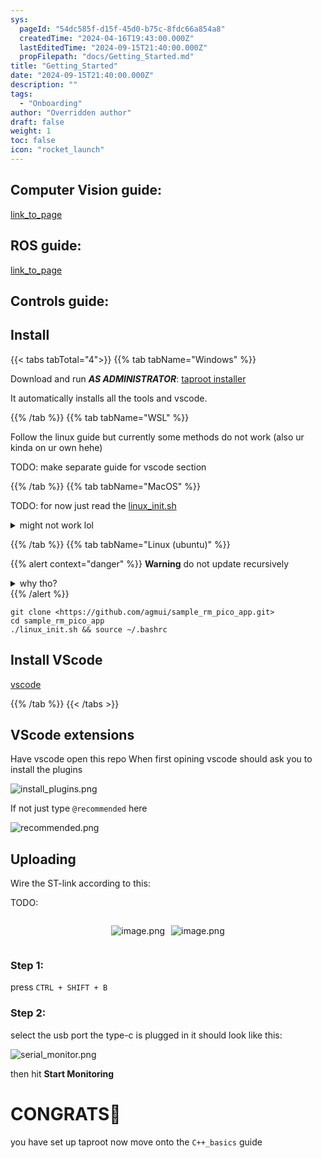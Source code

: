 ```yaml
---
sys:
  pageId: "54dc585f-d15f-45d0-b75c-8fdc66a854a8"
  createdTime: "2024-04-16T19:43:00.000Z"
  lastEditedTime: "2024-09-15T21:40:00.000Z"
  propFilepath: "docs/Getting_Started.md"
title: "Getting_Started"
date: "2024-09-15T21:40:00.000Z"
description: ""
tags:
  - "Onboarding"
author: "Overridden author"
draft: false
weight: 1
toc: false
icon: "rocket_launch"
---
```


## Computer Vision guide:

[link_to_page](86d45bc0-388b-4d26-8848-44f255f73d0e)

## ROS guide:

[link_to_page](3c76c1de-ec8f-46d6-8b0a-294005edc2d5)

## Controls guide:

## Install

{{< tabs tabTotal="4">}}
{{% tab tabName="Windows" %}}

Download and run _**AS ADMINISTRATOR**_: [taproot installer](https://github.com/Thornbots/TeachingFreshies/releases/tag/1.0)

It automatically installs all the tools and vscode.

{{% /tab %}}
{{% tab tabName="WSL" %}}

Follow the linux guide but currently some methods do not work (also ur kinda on ur own hehe)

TODO: make separate guide for vscode section

{{% /tab %}}
{{% tab tabName="MacOS" %}}

TODO: for now just read the [linux_init.sh](https://github.com/agmui/sample_rm_pico_app/blob/main/linux_init.sh)

<details>
<summary>might not work lol</summary>

`brew install libusb pkg-config`

Next install: [vscode](https://code.visualstudio.com/Download)

</details>

{{% /tab %}}
{{% tab tabName="Linux (ubuntu)" %}}

{{% alert context="danger" %}}
**Warning** do not update recursively
<details>
<summary>why tho?</summary>
There are some submodules that may go on for a while (like tinyusb) and I highly
recommend you don't need to get them.
If you want to see what submodules I update just look in `linux_init.sh`
</details>
{{% /alert %}}

```shell
git clone <https://github.com/agmui/sample_rm_pico_app.git>
cd sample_rm_pico_app
./linux_init.sh && source ~/.bashrc
```

## Install VScode

[vscode](https://code.visualstudio.com/Download)

{{% /tab %}}
{{< /tabs >}}

## VScode extensions

Have vscode open this repo
When first opining vscode should ask you to install the plugins

![install_plugins.png](https://prod-files-secure.s3.us-west-2.amazonaws.com/d518164a-d88e-44d1-a4ee-3adb3bd8bce0/89bd30f0-1825-4e77-867b-0a41ce370880/install_plugins.png?X-Amz-Algorithm=AWS4-HMAC-SHA256&X-Amz-Content-Sha256=UNSIGNED-PAYLOAD&X-Amz-Credential=ASIAZI2LB466T4FP5HCR%2F20250428%2Fus-west-2%2Fs3%2Faws4_request&X-Amz-Date=20250428T113004Z&X-Amz-Expires=3600&X-Amz-Security-Token=IQoJb3JpZ2luX2VjENz%2F%2F%2F%2F%2F%2F%2F%2F%2F%2FwEaCXVzLXdlc3QtMiJGMEQCIG1VZSTYBepWn2UPm9a22MysT1s5ssnM1JOL2qOFxd%2BvAiAnCaySS3TVWiefcsXvyd8BXL%2FJ6bDw3w6rsDaRks918ir%2FAwh0EAAaDDYzNzQyMzE4MzgwNSIMw47oRrNzLVWa2LIAKtwDASw4WzDw1FdE6%2BEK5C7y4ITVy8aA7vbKd6KtasaBjD31fHvBpvLVawNa0%2BVlhyPKAzUAkm3TlHcGUjSeaZyCOXRW%2BFvy51upwIPQKY2f83b49pfT30FjXylaeFwv6pa59BvP2TFrrFBlxl7MfppWsnDe5Jj1kWt4CvLyRaYC%2Fs%2FHUlFWpJpwPYnIdfhNoNeiOQxdm1YHzf60vcvH%2BPoJeFj4kdeKgWSswW81zlkLx4lwqzksYv0%2BwEfhSwy98QMmFGljtmgT6YZQHrjMDLgSL%2B%2F5XEkp4R31Z87%2FVtLtbUfs5iWUK%2FIpBqN43HTVW9n8L5uDvjk4Pl%2F8lMSvZPBo9En2S0vx1kPgORacHBbc1QqZ0PR9aU2wEvJIgUGx8bj6Z5xdkRM0T7oU7F%2BmdABm7qnjllm8D0AceRBOqrzVNuOB%2Bol72KG8oo14VoNVpYDJseNSHFwd8CJHM27l5eTmbGAJzaip2y8vVJScF1EsTFETNz0y02w%2BDzRVonCAwslWCB2ahh5dJn2XMnJ%2FGcspDycUfEC%2Bl1ybrB0BaYc107O8TOpcqUTp4za6fVs%2FkuRDUAtp7u3%2Fe%2FV6ZwutbyFkrJ%2BNxPxq5%2BMrRcL%2FsCB05B4%2B2I6cMplsAOA%2FtcQwhsm9wAY6pgHc1Y%2BwwkI%2FemO9VmnMSDWxdLDgpyuNv%2BvbhaVKU33RySC5b%2F1lHANClCMilz%2BSOAfWrW0Pxx72C9tI7o2U4M2zsn2c0tmDGjwTyJG4hUDmsZ0dkTMXz0tbyKpmEJpR4A7MQeLvIINDEGx0zGcE5a%2FYiPc9PDun3jtUqSM3Q4xPT6gi84I5CKk5c8p9GjRAal2L6K3V9P8NvbYzRSUD02XWcJKQwtxn&X-Amz-Signature=4f5d396317579238131557859322cea0409c78ea87bbdd263d911fdabe9a2216&X-Amz-SignedHeaders=host&x-id=GetObject)

If not just type `@recommended` here  

![recommended.png](https://prod-files-secure.s3.us-west-2.amazonaws.com/d518164a-d88e-44d1-a4ee-3adb3bd8bce0/61e661e9-5d85-4dfc-be0d-8d2097a5e793/recommended.png?X-Amz-Algorithm=AWS4-HMAC-SHA256&X-Amz-Content-Sha256=UNSIGNED-PAYLOAD&X-Amz-Credential=ASIAZI2LB466T4FP5HCR%2F20250428%2Fus-west-2%2Fs3%2Faws4_request&X-Amz-Date=20250428T113004Z&X-Amz-Expires=3600&X-Amz-Security-Token=IQoJb3JpZ2luX2VjENz%2F%2F%2F%2F%2F%2F%2F%2F%2F%2FwEaCXVzLXdlc3QtMiJGMEQCIG1VZSTYBepWn2UPm9a22MysT1s5ssnM1JOL2qOFxd%2BvAiAnCaySS3TVWiefcsXvyd8BXL%2FJ6bDw3w6rsDaRks918ir%2FAwh0EAAaDDYzNzQyMzE4MzgwNSIMw47oRrNzLVWa2LIAKtwDASw4WzDw1FdE6%2BEK5C7y4ITVy8aA7vbKd6KtasaBjD31fHvBpvLVawNa0%2BVlhyPKAzUAkm3TlHcGUjSeaZyCOXRW%2BFvy51upwIPQKY2f83b49pfT30FjXylaeFwv6pa59BvP2TFrrFBlxl7MfppWsnDe5Jj1kWt4CvLyRaYC%2Fs%2FHUlFWpJpwPYnIdfhNoNeiOQxdm1YHzf60vcvH%2BPoJeFj4kdeKgWSswW81zlkLx4lwqzksYv0%2BwEfhSwy98QMmFGljtmgT6YZQHrjMDLgSL%2B%2F5XEkp4R31Z87%2FVtLtbUfs5iWUK%2FIpBqN43HTVW9n8L5uDvjk4Pl%2F8lMSvZPBo9En2S0vx1kPgORacHBbc1QqZ0PR9aU2wEvJIgUGx8bj6Z5xdkRM0T7oU7F%2BmdABm7qnjllm8D0AceRBOqrzVNuOB%2Bol72KG8oo14VoNVpYDJseNSHFwd8CJHM27l5eTmbGAJzaip2y8vVJScF1EsTFETNz0y02w%2BDzRVonCAwslWCB2ahh5dJn2XMnJ%2FGcspDycUfEC%2Bl1ybrB0BaYc107O8TOpcqUTp4za6fVs%2FkuRDUAtp7u3%2Fe%2FV6ZwutbyFkrJ%2BNxPxq5%2BMrRcL%2FsCB05B4%2B2I6cMplsAOA%2FtcQwhsm9wAY6pgHc1Y%2BwwkI%2FemO9VmnMSDWxdLDgpyuNv%2BvbhaVKU33RySC5b%2F1lHANClCMilz%2BSOAfWrW0Pxx72C9tI7o2U4M2zsn2c0tmDGjwTyJG4hUDmsZ0dkTMXz0tbyKpmEJpR4A7MQeLvIINDEGx0zGcE5a%2FYiPc9PDun3jtUqSM3Q4xPT6gi84I5CKk5c8p9GjRAal2L6K3V9P8NvbYzRSUD02XWcJKQwtxn&X-Amz-Signature=552a04d0b50cdd7277a7035170f5bed212f6b0f29f2233f4407d711972d7a40c&X-Amz-SignedHeaders=host&x-id=GetObject)

## Uploading

Wire the ST-link according to this:

TODO:

<div style="display: flex;flex-direction: row; column-gap:10px; max-width: 630px;justify-content: center;">
<div>

![image.png](https://prod-files-secure.s3.us-west-2.amazonaws.com/d518164a-d88e-44d1-a4ee-3adb3bd8bce0/210ecb78-1116-4d7b-b9b7-2292f66fa2c2/image.png?X-Amz-Algorithm=AWS4-HMAC-SHA256&X-Amz-Content-Sha256=UNSIGNED-PAYLOAD&X-Amz-Credential=ASIAZI2LB46623IZVJEZ%2F20250428%2Fus-west-2%2Fs3%2Faws4_request&X-Amz-Date=20250428T113008Z&X-Amz-Expires=3600&X-Amz-Security-Token=IQoJb3JpZ2luX2VjENz%2F%2F%2F%2F%2F%2F%2F%2F%2F%2FwEaCXVzLXdlc3QtMiJIMEYCIQDeB%2BqHO35WIS%2FTeAUCF%2FYPRSwsNtmxPZbeFKYIJMoD4AIhAKbP5rLUrB3INPAh2%2FxCxY8YXqB29erqXVlWJuNgf4zEKv8DCHQQABoMNjM3NDIzMTgzODA1IgywHUcGrPLkhS23eioq3APB%2F9Xye49AItC7NtHPc7x9TNlYOFr2bjLBtAReb26Lj9kRPbn9u89MphC70cEEvNGHOV0seG4O4pFp3QdYV4xZ2DyN9WAOrOmHEwOsPXLfLVSCGauc2aP10maaVzGY2s4HP92Y83fcJhyiPvWYIF7zOigqOQ0b%2ByAGN0TR5ZTcT1sqDgwvbFBmMrj%2BmFO1jP9OGF7lqyxROmeld%2FhIcF1uAR8HOG%2Fs%2F5sJkYuIb1bImstwiSJToo2RIsli5xyyGM6Q9JSQ4LFz5yC%2BBpRjfai1Aapu3EzcdpwNtPekdTisVpnXP5sHnMaP6Q5IXBsdDM0znHFR4AYAkHVNZUFaMBKE%2BzXfaqRP653NP9CDsRH5%2BhzhQlfoHUfUAQPY3A0161R1rDCYS2giVkbYTahEPqbBaOyBWYVGszlChizefuPkvb4BN1kpjV%2BEHlMSb7FHE2p2diXe9WFrJmXseZPV1Ir062wCU5VsgVRKNd1KlnO%2BvFgpb5gQiDxS0JP2XVaKjiV8VKm7FkRrxwxMqEGmsX%2Bm5OmwWt%2Fpeb7ypcqZ9Uo%2BjoA36c3CzL1UO4zbEvmSclLsCr5Zr0JVxU04wm5MW6x3nB5Hww5%2BQ%2BgF9PrAjF31%2FVHMgOoYRxRUxPItbDDcyL3ABjqkARo9BXdCwk5YqZOljK56hOS2kloMzHJIFyPvuStv%2Fh%2F2FOtxq9QJIpWoJ%2BadO9Ah6TLN9CBZZNGdqLpFv1LllHccjWsumZ8cdhXKYaqCHglwsx8BhdIZP1SCKyi%2BpbYMJUxsfvMGEU7ZaKm2fpOEZpCIKFD5b3qOFNIkRvhLaH%2FXaLuzBtUwzZBO2fl5VZhPdeofDKnkSbqJejrU5uGoT53voEJP&X-Amz-Signature=db4964ef7eb42078e5b65a7bca94c0c8bf3330189ada3eb035a89edb60568d78&X-Amz-SignedHeaders=host&x-id=GetObject)

</div>
<div>

![image.png](https://prod-files-secure.s3.us-west-2.amazonaws.com/d518164a-d88e-44d1-a4ee-3adb3bd8bce0/33a0fd0f-8ca6-4a86-8e09-26e95ded1fff/image.png?X-Amz-Algorithm=AWS4-HMAC-SHA256&X-Amz-Content-Sha256=UNSIGNED-PAYLOAD&X-Amz-Credential=ASIAZI2LB466Z6IYOVDD%2F20250428%2Fus-west-2%2Fs3%2Faws4_request&X-Amz-Date=20250428T113009Z&X-Amz-Expires=3600&X-Amz-Security-Token=IQoJb3JpZ2luX2VjENz%2F%2F%2F%2F%2F%2F%2F%2F%2F%2FwEaCXVzLXdlc3QtMiJHMEUCIEm3M%2B3ouDAX4oh6VeXrgdwzt09ATocU3M8Z98bso%2B%2BtAiEAxMR%2B0EAVcI7%2B8pEJFFYifi10Au4mrNH8ceA79rQlTAYq%2FwMIdBAAGgw2Mzc0MjMxODM4MDUiDBKMpY123%2F6uxN53CyrcA0l3lvUp%2FhxK9kZvLk3VCrTKZ6yzvv%2BOtfcxCZp2YhsqQK9MUbY%2FQTpxRMjDiE9gVAjixkvtb7uzHYG%2Bb%2B8zFiP3lLoEVvKsElN1akWMrdfGbAp2T6w6%2FLICzbGjcDyal%2BhIAmj7U712nS%2F2IUfDZdz4rObAfPctYRUAiVwslEPBi7x2kmYGSZtzSiyYevHnT%2BvdCWKAZ1Kf9Y4WP1GZc6cHT0ug%2Bh52KxeaiXWBTzvQyPNjr6PNk2WNSVFt6Hfe7EHGBNR7AUt71p6qOiYHDtU0qqHws%2FkJuzvVSEKT4LhQg1kfD95f5TT44E17%2FMOZfi%2Bxb22WzzgnD6AyLK%2Bufpm29bsHzDrZ1Aeq%2FuGx7616GNL%2BPd0Ww1FlZkxJ88P2xBTd8nZ%2FVSdoayWBbcNCMviMkS0vZIxLRlcDRj0v%2B2CcLRqf3UktQaHSAVLQOGUWVs6n0bZnRIq5mKKnoxwFUKcu6e2BaANQGXl6F%2BJgSRknyPnuLjXWJxxHM7Vk4jwKa%2BL1eodfTRkFUnGa1J3hqmBK4VKx5w%2BO4qLmwpjngby6TuDQ9S8DvG3eb%2FROV5AkSGcTbW4wYzCs7KpTqXUHJoWW%2FbGZ1lyCChO4hxPCuBHnoBy76lZqzELzZNaVMLLIvcAGOqUBOzcEh4zjcZB7GVBmhk0cnd7VUCOjqQ%2BQEawojmdNCT9HgUr1vk8uAsioSTpRw6xKtPp9NQ%2FaequIdhnvm5uYuz7m1gd7sNiT8dZVz7MyR8MmBNB7W6WvU4OBZ%2FKlMUpN%2BLS%2BdLtqJy4g33F8U4vPwDZsZ9MTDmRkwOVw45F7P%2Bz1MJktIK04H3gY4xGNfJnvr%2Fo%2FcgxEXJZ3aT2Seb0Sw6dNAolZ&X-Amz-Signature=6fe0c749186fb6b115ffe2b42c0e33e13a86dc63402a6ffd268773fb5dcebd05&X-Amz-SignedHeaders=host&x-id=GetObject)

</div>
</div>

### Step 1:

press `CTRL + SHIFT + B`

### Step 2:

select the usb port the type-c is plugged in it should look like this:

![serial_monitor.png](https://prod-files-secure.s3.us-west-2.amazonaws.com/d518164a-d88e-44d1-a4ee-3adb3bd8bce0/f03f4774-05d4-4393-b6a0-d5efb6d315ab/serial_monitor.png?X-Amz-Algorithm=AWS4-HMAC-SHA256&X-Amz-Content-Sha256=UNSIGNED-PAYLOAD&X-Amz-Credential=ASIAZI2LB466T4FP5HCR%2F20250428%2Fus-west-2%2Fs3%2Faws4_request&X-Amz-Date=20250428T113004Z&X-Amz-Expires=3600&X-Amz-Security-Token=IQoJb3JpZ2luX2VjENz%2F%2F%2F%2F%2F%2F%2F%2F%2F%2FwEaCXVzLXdlc3QtMiJGMEQCIG1VZSTYBepWn2UPm9a22MysT1s5ssnM1JOL2qOFxd%2BvAiAnCaySS3TVWiefcsXvyd8BXL%2FJ6bDw3w6rsDaRks918ir%2FAwh0EAAaDDYzNzQyMzE4MzgwNSIMw47oRrNzLVWa2LIAKtwDASw4WzDw1FdE6%2BEK5C7y4ITVy8aA7vbKd6KtasaBjD31fHvBpvLVawNa0%2BVlhyPKAzUAkm3TlHcGUjSeaZyCOXRW%2BFvy51upwIPQKY2f83b49pfT30FjXylaeFwv6pa59BvP2TFrrFBlxl7MfppWsnDe5Jj1kWt4CvLyRaYC%2Fs%2FHUlFWpJpwPYnIdfhNoNeiOQxdm1YHzf60vcvH%2BPoJeFj4kdeKgWSswW81zlkLx4lwqzksYv0%2BwEfhSwy98QMmFGljtmgT6YZQHrjMDLgSL%2B%2F5XEkp4R31Z87%2FVtLtbUfs5iWUK%2FIpBqN43HTVW9n8L5uDvjk4Pl%2F8lMSvZPBo9En2S0vx1kPgORacHBbc1QqZ0PR9aU2wEvJIgUGx8bj6Z5xdkRM0T7oU7F%2BmdABm7qnjllm8D0AceRBOqrzVNuOB%2Bol72KG8oo14VoNVpYDJseNSHFwd8CJHM27l5eTmbGAJzaip2y8vVJScF1EsTFETNz0y02w%2BDzRVonCAwslWCB2ahh5dJn2XMnJ%2FGcspDycUfEC%2Bl1ybrB0BaYc107O8TOpcqUTp4za6fVs%2FkuRDUAtp7u3%2Fe%2FV6ZwutbyFkrJ%2BNxPxq5%2BMrRcL%2FsCB05B4%2B2I6cMplsAOA%2FtcQwhsm9wAY6pgHc1Y%2BwwkI%2FemO9VmnMSDWxdLDgpyuNv%2BvbhaVKU33RySC5b%2F1lHANClCMilz%2BSOAfWrW0Pxx72C9tI7o2U4M2zsn2c0tmDGjwTyJG4hUDmsZ0dkTMXz0tbyKpmEJpR4A7MQeLvIINDEGx0zGcE5a%2FYiPc9PDun3jtUqSM3Q4xPT6gi84I5CKk5c8p9GjRAal2L6K3V9P8NvbYzRSUD02XWcJKQwtxn&X-Amz-Signature=0c18a92d3098f4dcd588ba3749cc90eb72f95bfbb43fa8646dbf3e21a6f26f36&X-Amz-SignedHeaders=host&x-id=GetObject)

then hit **Start Monitoring**

# CONGRATS🎉

you have set up taproot now move onto the `C++_basics` guide
